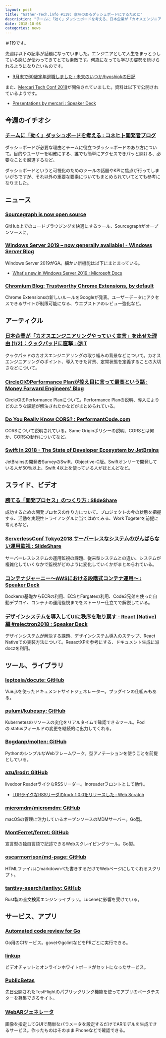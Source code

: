 ```yaml
---
layout: post
title: "Gather-Tech.info #119: 意味のあるダッシュボードにするために"
description: "チームに「効く」ダッシュボードを考える、日本企業が「カオスエンジニアリングやっていく宣言」を出せた理由、勝てる「開発プロセス」のつくり方 など"
date: 2018-10-08
categories: news
---
```


＃119です。

先週は以下の記事が話題になっていました。エンジニアとして人生をまっとうしている感じが伝わってきてとても素敵です。何歳になっても学びの姿勢を続けられるようになりたいものです。

- [9月末で60歳定年退職しました : 未来のいつか/hyoshiokの日記](http://d.hatena.ne.jp/hyoshiok/20180930/p1)

また、[Mercari Tech Conf 2018](https://techconf.mercari.com/2018#timetable)が開催されていました。資料は以下で公開されているようです。

- [Presentations by mercari : Speaker Deck](https://speakerdeck.com/mercari)

## 今週のイチオシ

### [チームに「効く」ダッシュボードを考える : コネヒト開発者ブログ](http://tech.connehito.com/entry/creating-effective-dashboard-for-team)

ダッシュボードが必要な理由とチームに役立つダッシュボードのあり方について。目的やユーザーを明確にする、誰でも簡単にアクセスできパッと開ける、必要なことを厳選するなど。

ダッシュボードというと可視化のためのツールの話題やKPIに焦点が行ってしまいがちですが、それ以外の重要な要素についてもまとめられていてとても参考になりました。

## ニュース

### [Sourcegraph is now open source](https://about.sourcegraph.com/blog/sourcegraph-is-now-open-source/)

GitHub上でのコードブラウジングを快適にするツール、Sourcegraphがオープンソースに。

### [Windows Server 2019 – now generally available! - Windows Server Blog](https://cloudblogs.microsoft.com/windowsserver/2018/10/02/windows-server-2019-now-generally-available/)

Windows Server 2019がGA。細かい新機能は以下にまとまっている。

- [What's new in Windows Server 2019 : Microsoft Docs](https://docs.microsoft.com/en-us/windows-server/get-started-19/whats-new-19)

### [Chromium Blog: Trustworthy Chrome Extensions, by default](https://blog.chromium.org/2018/10/trustworthy-chrome-extensions-by-default.html)

Chrome Extensionsの新しいルールをGoogleが発表。ユーザーデータにアクセスできるサイトが制限可能になる、ウエブストアのレビュー強化など。

## アーティクル

### [日本企業が「カオスエンジニアリングやっていく宣言」を出せた理由 (1/2)：クックパッドに直撃 : ＠IT](http://www.atmarkit.co.jp/ait/articles/1809/27/news012.html)

クックパッドのカオスエンジニアリングの取り組みの背景などについて。カオスエンジニアリングのポイント、導入できた背景、定常状態を定義することの大切さなどについて。

### [CircleCIのPerformance Planが控え目に言って最高という話 : Money Forward Engineers' Blog](https://moneyforward.com/engineers_blog/2018/10/01/circleci-performance-plan/)

CircleCIのPerformance Planについて。Performance Planの説明、導入によりどのような課題が解決されたかなどがまとめられている。

### [Do You Really Know CORS? : PerformantCode.com](http://performantcode.com/web/do-you-really-know-cors)

CORSについて説明されている。Same Originポリシーの説明、CORSとは何か、CORSの動作についてなど。

### [Swift in 2018 - The State of Developer Ecosystem by JetBrains](https://www.jetbrains.com/research/devecosystem-2018/swift-objc/)

JetBrainsの開発者SurveyのSwift、Objective-C版。Swiftオンリーで開発している人が50％以上、Swift 4以上を使っている人がほとんどなど。

## スライド、ビデオ

### [勝てる「開発プロセス」のつくり方 : SlideShare](https://www.slideshare.net/hiromasaoka/ss-117079546)

成功するための開発プロセスの作り方について。プロジェクトの今の状態を把握する、活動を実現性トライアングルに当てはめてみる、Work Togeterを前提に考えるなど。

### [ServerlessConf Tokyo2018 サーバーレスなシステムのがんばらない運用監視 : SlideShare](https://www.slideshare.net/takanorig/serverlessconf-tokyo2018)

サーバーレスシステムの運用監視の課題、従来型システムとの違い、システムが複雑化していくなかで監視がどのように変化していくかがまとめられている。

### [コンテナジャーニー〜AWSにおける段階式コンテナ運用〜 : Speaker Deck](https://speakerdeck.com/hamadakoji/kontenaziyani-awsniokeruduan-jie-shi-kontenayun-yong)

Dockerの基礎からECRの利用、ECSとFargateの利用、Code3兄弟を使った自動デプロイ、コンテナの運用監視までをストーリー仕立てで解説している。

### [デザインシステムを導入してUIに秩序を取り戻す - React (Native)編 #rejectron2018 : Speaker Deck](https://speakerdeck.com/kentomoriwaki/dezainsisutemuwodao-ru-siteuinizhi-xu-woqu-rili-su-react-native-bian-number-rejectron2018)

デザインシステムが解決する課題、デザインシステム導入のステップ、React Nativeでの実装方法について。ReaactXPを参考にする、ドキュメント生成に派doczを利用。

## ツール、ライブラリ

### [leptosia/docute: GitHub](https://github.com/leptosia/docute)

Vue.jsを使ったドキュメントサイトジェネレーター。プラグインの仕組みもある。

### [pulumi/kubespy: GitHub](https://github.com/pulumi/kubespy)

Kubernetesのリソースの変化をリアルタイムで確認できるツール。Podの.statusフィールドの変更を継続的に出力してくれる。

### [Bogdanp/molten: GitHub](https://github.com/Bogdanp/molten/)

PythonのシンプルなWebフレームワーク。型アノテーションを使うことを前提としている。

### [azu/irodr: GitHub](https://github.com/azu/irodr)

livedoor ReaderライクなRSSリーダー。Inoreaderフロントとして動作。

- [LDRライクなRSSリーダのIrodr 1.0.0をリリースした : Web Scratch](https://efcl.info/2018/09/30/irodr-1.0.0/)

### [micromdm/micromdm: GitHub](https://github.com/micromdm/micromdm)

macOSの管理に注力しているオープンソースのMDMサーバー。Go製。

### [MontFerret/ferret: GitHub](https://github.com/MontFerret/ferret)

宣言型の独自言語で記述できるWebスクレイピングツール。Go製。

### [oscarmorrison/md-page: GitHub](https://github.com/oscarmorrison/md-page)

HTMLファイルにmarkdownべた書きするだけでWebページにしてくれるスクリプト。

### [tantivy-search/tantivy: GitHub](https://github.com/tantivy-search/tantivy)

Rust製の全文検索エンジンライブラリ。Luceneに影響を受けている。

## サービス、アプリ

### [Automated code review for Go](https://golangci.com/)

Go用のCIサービス。govetやgolintなどをPRごとに実行できる。

### [linkup](https://linkup.world/)

ビデオチャットとオンラインホワイトボードがセットになったサービス。

### [PublicBetas](https://www.publicbetas.com/)

先日公開されたTestFlightのパブリックリンク機能を使ってアプリのベータテスターを募集できるサイト。

### [WebARジェネレータ](https://web-ar-generator.firebaseapp.com/)

画像を指定してGUIで簡単なパラメータを設定するだけでARモデルを生成できるサービス。作ったものはそのままiPhoneなどで確認できる。
